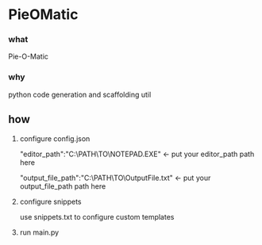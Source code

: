 # PieOMatic
### what
Pie-O-Matic

### why
python code generation and scaffolding util

## how
1. configure config.json

    "editor_path":"C:\\PATH\\TO\\NOTEPAD.EXE"  <- put your editor_path path here
    
    "output_file_path":"C:\\PATH\\TO\\OutputFile.txt"   <- put your output_file_path path here

2. configure snippets

    use snippets.txt to configure custom templates
    
3. run main.py
 
